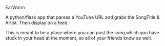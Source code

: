 EarWorm

A python/flask app that parses a YouTube URL and grabs the SongTitle & Artist. Then display on a feed.

This is meant to be a place where you can post the song which you have stuck in your head at the moment, so all of your friends know as well. 